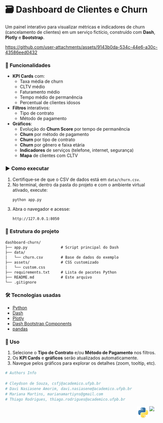 # 🗃️ Dashboard de Clientes e Churn

Um painel interativo para visualizar métricas e indicadores de churn (cancelamento de clientes) em um serviço fictício, construído com **Dash**, **Plotly** e **Bootstrap**.

https://github.com/user-attachments/assets/9143b0da-534c-44e6-a30c-43586eed0432

### 🚀 Funcionalidades

- **KPI Cards** com:
  - Taxa média de churn
  - CLTV médio
  - Faturamento médio
  - Tempo médio de permanência
  - Percentual de clientes idosos
- **Filtros** interativos:
  - Tipo de contrato
  - Método de pagamento
- **Gráficos**:
  - Evolução do **Churn Score** por tempo de permanência  
  - **Churn** por método de pagamento  
  - **Churn** por tipo de contrato  
  - **Churn** por gênero e faixa etária  
  - **Indicadores** de serviços (telefone, internet, segurança) 
  - **Mapa** de clientes com CLTV  

### ▶️ Como executar

1. Certifique‑se de que o CSV de dados está em `data/churn.csv`.  
2. No terminal, dentro da pasta do projeto e com o ambiente virtual ativado, execute:
   ```bash
   python app.py
   ```
3. Abra o navegador e acesse:
   ```
   http://127.0.0.1:8050
   ```

### 📁 Estrutura do projeto

```text
dashboard-churn/
├── app.py               # Script principal do Dash
├── data/
│   └── churn.csv        # Base de dados do exemplo
├── assets/              # CSS customizado
│   └── custom.css
├── requirements.txt     # Lista de pacotes Python
├── README.md            # Este arquivo
└── .gitignore
```

### 🛠 Tecnologias usadas

- [Python](https://www.python.org/)  
- [Dash](https://dash.plotly.com/)  
- [Plotly](https://plotly.com/python/)  
- [Dash Bootstrap Components](https://dash-bootstrap-components.opensource.faculty.ai/)  
- [pandas](https://pandas.pydata.org/)  

### 🎯 Uso

1. Selecione o **Tipo de Contrato** e/ou **Método de Pagamento** nos filtros.  
2. Os **KPI Cards** e **gráficos** serão atualizados automaticamente.  
3. Navegue pelos gráficos para explorar os detalhes (zoom, tooltip, etc).

```py
# Authors Info

# Cleydson de Souza, csfj@academico.ufpb.br
# Davi Nasiasene Amorim, davi.nasiasene@academico.ufpb.br
# Mariana Martins, marianamartiyns@gmail.com
# Thiago Rodrigues, thiago.rodrigues@academico.ufpb.br
```

<img align="right" width ='40px' src ='https://img.icons8.com/?size=100&id=lOqoeP2Zy02f&format=png&color=000000'> </a>
<img align="right" width ='40px' src ='https://raw.githubusercontent.com/devicons/devicon/master/icons/python/python-original.svg'> </a>
